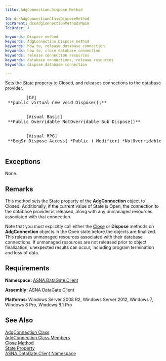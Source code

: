 ```yaml
---
title: AdgConnection.Dispose Method

Id: dcsAdgConnectionClassDisposeMethod
TocParent: dcsAdgConnectionMethodsMain
TocOrder: 4

keywords: Dispose method
keywords: AdgConnection.Dispose method
keywords: how to, release database connection
keywords: how to, close database connection
keywords: release connection resources
keywords: database connections, release resources
keywords: dispose database connection

---
```


Sets the [ State](adg-connection-class-state-property.html) property to <span>Closed</span>, and releases connections to the database provider.
<pre class="prettyprint">
        <span class="lang">[C#]</span>
 **public virtual new void Dispose();** 
      </pre>
<pre class="prettyprint">
        <span class="lang">[Visual Basic] </span>
 **Public Overridable NotOverridable Sub Dispose()** 
      </pre>
<pre class="prettyprint">
        <span class="lang">[Visual RPG]</span>
 **BegSr Dispose Access( *Public ) Modifier( *NotOverridable )** 
      </pre>

## Exceptions

None.
## Remarks

This method sets the [ State](adg-connection-class-state-property.html) property of the <span> **AdgConnection** </span> object to <span>Closed</span>. Additionally, if the current value of State is <span>Open</span>, the connection to the database provider is released, along with any unmanaged resources associated with that connection. 

Note that you must explicitly call either the [ Close](adg-connection-class-close-method.html) or <span> **Dispose** </span> methods on <span> **AdgConnection** </span> objects in the Open state before the objects are finalized. This releases unmanaged resources associated with their database connections. If unmanaged resources are not released prior to object finalization, unexpected results can occur, including program termination and loss of data.
## Requirements

<span> **Namespace:** [ASNA.DataGate.Client](datagate-client-namespace.html) </span> 

<span> **Assembly:** ASNA DataGate Client</span> 

<span> **Platforms:** Windows Server 2008 R2, Windows Server 2012, Windows 7, Windows 8 Pro, Windows 8.1 Pro</span> 
## See Also


[AdgConnection Class](adg-connection-class.html)
      <br />
[AdgConnection Class Members](adg-connection-members.html)
      <br />
[Close Method](adg-connection-class-close-method.html)
      <br />
[State Property](adg-connection-class-state-property.html)
      <br />
[ASNA.DataGate.Client Namespace](datagate-client-namespace.html)
      <br />

